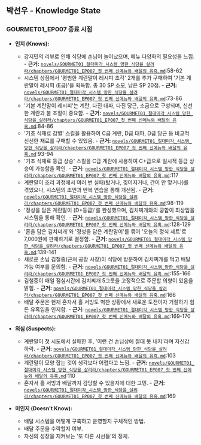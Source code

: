 ## 박선우 - Knowledge State

### GOURMET01_EP007 종료 시점

*   **인지 (Knows):**
    *   강지민의 리뷰로 인해 식당에 손님이 늘어났으며, 메뉴 다양화의 필요성을 느낌. - **근거:** [`novels/GOURMET01_절대미각_시스템_망한_식당을_살려라/chapters/GOURMET01_EP007_첫 번째 신메뉴와 배달의 유혹.md`](novels/GOURMET01_절대미각_시스템_망한_식당을_살려라/chapters/GOURMET01_EP007_첫%20번째%20신메뉴와%20배달의%20유혹.md):58-62
    *   시스템 상점에서 '평범한 계란말이 레시피 조각' 2개를 추가 구매하여 '기본 계란말이 레시피 (E급)'을 획득함. 총 30 SP 소모, 남은 SP 20점. - **근거:** [`novels/GOURMET01_절대미각_시스템_망한_식당을_살려라/chapters/GOURMET01_EP007_첫 번째 신메뉴와 배달의 유혹.md`](novels/GOURMET01_절대미각_시스템_망한_식당을_살려라/chapters/GOURMET01_EP007_첫%20번째%20신메뉴와%20배달의%20유혹.md):73-86
    *   '기본 계란말이 레시피'는 계란, 다진 대파, 다진 당근, 소금으로 구성되며, 신선한 계란과 불 조절이 중요함. - **근거:** [`novels/GOURMET01_절대미각_시스템_망한_식당을_살려라/chapters/GOURMET01_EP007_첫 번째 신메뉴와 배달의 유혹.md`](novels/GOURMET01_절대미각_시스템_망한_식당을_살려라/chapters/GOURMET01_EP007_첫%20번째%20신메뉴와%20배달의%20유혹.md):84-86
    *   '기초 식재료 감별' 스킬을 활용하여 C급 계란, D급 대파, D급 당근 등 비교적 신선한 재료를 구매할 수 있었음. - **근거:** [`novels/GOURMET01_절대미각_시스템_망한_식당을_살려라/chapters/GOURMET01_EP007_첫 번째 신메뉴와 배달의 유혹.md`](novels/GOURMET01_절대미각_시스템_망한_식당을_살려라/chapters/GOURMET01_EP007_첫%20번째%20신메뉴와%20배달의%20유혹.md):93-94
    *   '기초 식재료 등급 상승' 스킬을 C급 계란에 사용하여 C+급으로 일시적 등급 상승이 가능함을 확인. - **근거:** [`novels/GOURMET01_절대미각_시스템_망한_식당을_살려라/chapters/GOURMET01_EP007_첫 번째 신메뉴와 배달의 유혹.md`](novels/GOURMET01_절대미각_시스템_망한_식당을_살려라/chapters/GOURMET01_EP007_첫%20번째%20신메뉴와%20배달의%20유혹.md):117
    *   계란말이 조리 과정에서 여러 번 실패(탔거나, 찢어지거나, 간이 안 맞거나)를 겪었으나, 시스템의 조언과 반복 연습을 통해 개선됨. - **근거:** [`novels/GOURMET01_절대미각_시스템_망한_식당을_살려라/chapters/GOURMET01_EP007_첫 번째 신메뉴와 배달의 유혹.md`](novels/GOURMET01_절대미각_시스템_망한_식당을_살려라/chapters/GOURMET01_EP007_첫%20번째%20신메뉴와%20배달의%20유혹.md):98-119
    *   '정성을 담은 계란말이 (D+등급)'를 완성했으며, 김치찌개와의 궁합이 최상임을 시스템을 통해 확인. - **근거:** [`novels/GOURMET01_절대미각_시스템_망한_식당을_살려라/chapters/GOURMET01_EP007_첫 번째 신메뉴와 배달의 유혹.md`](novels/GOURMET01_절대미각_시스템_망한_식당을_살려라/chapters/GOURMET01_EP007_첫%20번째%20신메뉴와%20배달의%20유혹.md):128-129
    *   '혼을 담은 김치찌개'와 '정성을 담은 계란말이'를 묶어 '오늘의 정식 세트'로 7,000원에 판매하기로 결정함. - **근거:** [`novels/GOURMET01_절대미각_시스템_망한_식당을_살려라/chapters/GOURMET01_EP007_첫 번째 신메뉴와 배달의 유혹.md`](novels/GOURMET01_절대미각_시스템_망한_식당을_살려라/chapters/GOURMET01_EP007_첫%20번째%20신메뉴와%20배달의%20유혹.md):139-141
    *   새로운 손님 김철중(근처 공장 사장)이 식당에 방문하여 김치찌개를 먹고 배달 가능 여부를 문의함. - **근거:** [`novels/GOURMET01_절대미각_시스템_망한_식당을_살려라/chapters/GOURMET01_EP007_첫 번째 신메뉴와 배달의 유혹.md`](novels/GOURMET01_절대미각_시스템_망한_식당을_살려라/chapters/GOURMET01_EP007_첫%20번째%20신메뉴와%20배달의%20유혹.md):155-166
    *   김철중이 매일 점심시간에 김치찌개 5그릇을 고정적으로 주문할 의향이 있음을 밝힘. - **근거:** [`novels/GOURMET01_절대미각_시스템_망한_식당을_살려라/chapters/GOURMET01_EP007_첫 번째 신메뉴와 배달의 유혹.md`](novels/GOURMET01_절대미각_시스템_망한_식당을_살려라/chapters/GOURMET01_EP007_첫%20번째%20신메뉴와%20배달의%20유혹.md):166
    *   배달 주문은 현재 혼자서 홀 서빙도 벅찬 상황에서 새로운 도전이자 거절하기 힘든 유혹임을 인지함. - **근거:** [`novels/GOURMET01_절대미각_시스템_망한_식당을_살려라/chapters/GOURMET01_EP007_첫 번째 신메뉴와 배달의 유혹.md`](novels/GOURMET01_절대미각_시스템_망한_식당을_살려라/chapters/GOURMET01_EP007_첫%20번째%20신메뉴와%20배달의%20유혹.md):169-170

*   **의심 (Suspects):**
    *   계란말이 첫 시도에서 실패한 후, '이런 건 손님상에 절대 못 내지'라며 자신감 하락. - **근거:** [`novels/GOURMET01_절대미각_시스템_망한_식당을_살려라/chapters/GOURMET01_EP007_첫 번째 신메뉴와 배달의 유혹.md`](novels/GOURMET01_절대미각_시스템_망한_식당을_살려라/chapters/GOURMET01_EP007_첫%20번째%20신메뉴와%20배달의%20유혹.md):103
    *   계란말이 모양 잡는 것이 생각보다 어렵다고 느낌. - **근거:** [`novels/GOURMET01_절대미각_시스템_망한_식당을_살려라/chapters/GOURMET01_EP007_첫 번째 신메뉴와 배달의 유혹.md`](novels/GOURMET01_절대미각_시스템_망한_식당을_살려라/chapters/GOURMET01_EP007_첫%20번째%20신메뉴와%20배달의%20유혹.md):110
    *   혼자서 홀 서빙과 배달까지 감당할 수 있을지에 대한 고민. - **근거:** [`novels/GOURMET01_절대미각_시스템_망한_식당을_살려라/chapters/GOURMET01_EP007_첫 번째 신메뉴와 배달의 유혹.md`](novels/GOURMET01_절대미각_시스템_망한_식당을_살려라/chapters/GOURMET01_EP007_첫%20번째%20신메뉴와%20배달의%20유혹.md):169

*   **미인지 (Doesn't Know):**
    *   배달 시스템을 어떻게 구축하고 운영할지 구체적인 방법.
    *   배달 주문을 수락할지 여부.
    *   자신의 성장을 지켜보는 '또 다른 시선들'의 정체.